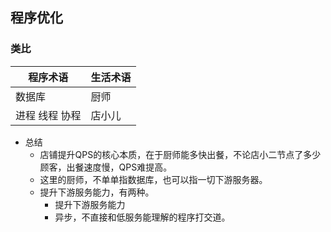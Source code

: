 ## 程序优化

### 类比

| 程序术语       | 生活术语 |
| -------------- | -------- |
| 数据库         | 厨师     |
| 进程 线程 协程 | 店小儿   |

- 总结
  - 店铺提升QPS的核心本质，在于厨师能多快出餐，不论店小二节点了多少顾客，出餐速度慢，QPS难提高。
  - 这里的厨师，不单单指数据库，也可以指一切下游服务器。
  - 提升下游服务能力，有两种。
    - 提升下游服务能力
    - 异步，不直接和低服务能理解的程序打交道。